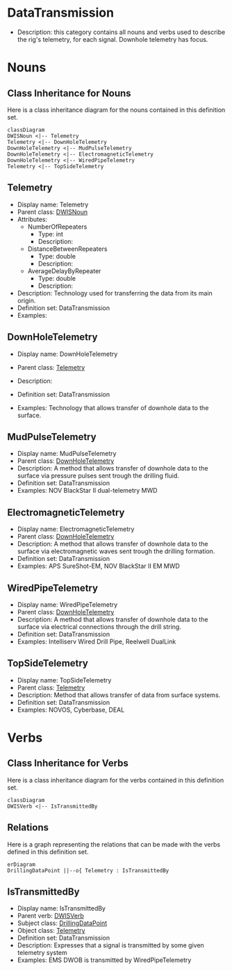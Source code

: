 # DataTransmission<!-- DEFINITION SET HEADER -->
- Description: 
this category contains all nouns and verbs used to describe the rig's telemetry, for each signal. Downhole telemetry has focus.

# Nouns
## Class Inheritance for Nouns
Here is a class inheritance diagram for the nouns contained in this definition set.
```mermaid
classDiagram
DWISNoun <|-- Telemetry
Telemetry <|-- DownHoleTelemetry
DownHoleTelemetry <|-- MudPulseTelemetry
DownHoleTelemetry <|-- ElectromagneticTelemetry
DownHoleTelemetry <|-- WiredPipeTelemetry
Telemetry <|-- TopSideTelemetry
```
## Telemetry <!-- NOUN -->
- Display name: Telemetry
- Parent class: [DWISNoun](./DWISSemantics.md#DWISNoun)
- Attributes:
  - NumberOfRepeaters
    - Type: int
    - Description: 
  - DistanceBetweenRepeaters
    - Type: double
    - Description: 
  - AverageDelayByRepeater
    - Type: double
    - Description: 
- Description: 
Technology used for transferring the data from its main origin.
- Definition set: DataTransmission
- Examples:
## DownHoleTelemetry <!-- NOUN -->
- Display name: DownHoleTelemetry
- Parent class: [Telemetry](./DataTransmission.md#Telemetry)
- Description: 

- Definition set: DataTransmission
- Examples:
Technology that allows transfer of downhole data to the surface.
## MudPulseTelemetry <!-- NOUN -->
- Display name: MudPulseTelemetry
- Parent class: [DownHoleTelemetry](./DataTransmission.md#DownHoleTelemetry)
- Description: 
A method that allows transfer of downhole data to the surface via pressure pulses sent trough the drilling fluid.
- Definition set: DataTransmission
- Examples:
NOV BlackStar II dual-telemetry MWD
## ElectromagneticTelemetry <!-- NOUN -->
- Display name: ElectromagneticTelemetry
- Parent class: [DownHoleTelemetry](./DataTransmission.md#DownHoleTelemetry)
- Description: 
A method that allows transfer of downhole data to the surface via electromagnetic waves sent trough the drilling formation.
- Definition set: DataTransmission
- Examples:
APS SureShot-EM, NOV BlackStar II EM MWD
## WiredPipeTelemetry <!-- NOUN -->
- Display name: WiredPipeTelemetry
- Parent class: [DownHoleTelemetry](./DataTransmission.md#DownHoleTelemetry)
- Description: 
A method that allows transfer of downhole data to the surface via electrical connections through the drill string.
- Definition set: DataTransmission
- Examples:
Intelliserv Wired Drill Pipe, Reelwell DualLink
## TopSideTelemetry <!-- NOUN -->
- Display name: TopSideTelemetry
- Parent class: [Telemetry](./DataTransmission.md#Telemetry)
- Description: 
Method that allows transfer of data from surface systems.
- Definition set: DataTransmission
- Examples:
NOVOS, Cyberbase, DEAL
# Verbs
## Class Inheritance for Verbs
Here is a class inheritance diagram for the verbs contained in this definition set.
```mermaid
classDiagram
DWISVerb <|-- IsTransmittedBy
```
## Relations
Here is a graph representing the relations that can be made with the verbs defined in this definition set.
```mermaid
erDiagram
DrillingDataPoint ||--o{ Telemetry : IsTransmittedBy
```
## IsTransmittedBy <!-- VERB -->
- Display name: IsTransmittedBy
- Parent verb: [DWISVerb](./DWISSemantics.md#DWISVerb)
- Subject class: [DrillingDataPoint](./DrillingDataSemantics.md#DrillingDataPoint)
- Object class: [Telemetry](./DataTransmission.md#Telemetry)
- Definition set: DataTransmission
- Description: 
Expresses that a signal is transmitted by some given telemetry system
- Examples:
EMS DWOB is transmitted by WiredPipeTelemetry
